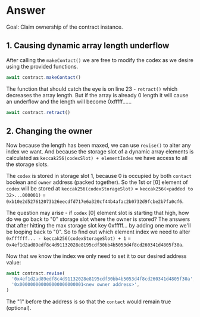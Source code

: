 # Answer

Goal: Claim ownership of the contract instance.

## 1. Causing dynamic array length underflow

After calling the `makeContact()` we are free to modify the codex as we desire using the provided functions.

```js
await contract.makeContact()
```

The function that should catch the eye is on line 23 - `retract()` which decreases the array length. But if the array is already 0 length it will cause an underflow and the length will become 0xfffff......

```js
await contract.retract()
```

## 2. Changing the owner

Now because the length has been maxed, we can use `revise()` to alter any index we want. And because the storage slot of a dynamic array elements is calculated as `keccak256(codexSlot) + elementIndex` we have access to all the storage slots.

The `codex` is stored in storage slot 1, because 0 is occupied by both `contact` boolean and `owner` address (packed together). So the 1st or \[0] element of `codex` will be stored at `keccak256(codexStorageSlot)` = `keccak256(<padded to 32>...000001)` = `0xb10e2d527612073b26eecdfd717e6a320cf44b4afac2b0732d9fcbe2b7fa0cf6`.

The question may arise - if `codex` \[0] element slot is starting that high, how do we go back to "0" storage slot where the owner is stored? The answers that after hitting the max storage slot key 0xfffff... by adding one more we'll be looping back to "0". So to find out which element index we need to alter `0xffffff... - keccak256(codexStorageSlot) + 1` = `0x4ef1d2ad89edf8c4d91132028e8195cdf30bb4b5053d4f8cd260341d4805f30a`.

Now that we know the index we only need to set it to our desired address value:

```js
await contract.revise(
  '0x4ef1d2ad89edf8c4d91132028e8195cdf30bb4b5053d4f8cd260341d4805f30a',
  '0x000000000000000000000001<new owner address>',
)
```

The "1" before the address is so that the `contact` would remain true (optional).
